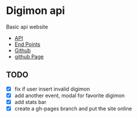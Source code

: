 # Digimon api

Basic api website

- [API](https://digimon-api.vercel.app/)
- [End Points](https://digimon-api.vercel.app/api/digimon)
- [Github](https://github.com/felipe300/practica)
- [github Page](https://felipe300.github.io/practica/)

## TODO
- [X] fix if user insert invalid digimon
- [X] add another event, modal for favorite digimon
- [X] add stats bar
- [x] create a gh-pages branch and put the site online